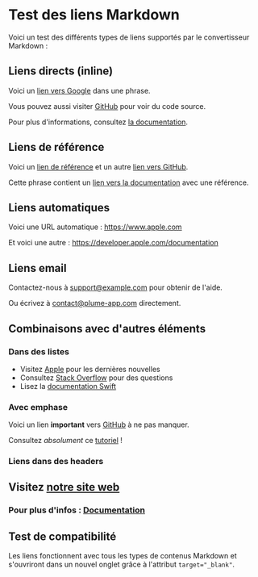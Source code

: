 # Test des liens Markdown

Voici un test des différents types de liens supportés par le convertisseur Markdown :

## Liens directs (inline)

Voici un [lien vers Google](https://www.google.com) dans une phrase.

Vous pouvez aussi visiter [GitHub](https://github.com) pour voir du code source.

Pour plus d'informations, consultez [la documentation](https://www.example.com/docs).

## Liens de référence

Voici un [lien de référence][google] et un autre [lien vers GitHub][gh].

Cette phrase contient un [lien vers la documentation][docs] avec une référence.

[google]: https://www.google.com
[gh]: https://github.com
[docs]: https://www.example.com/documentation

## Liens automatiques

Voici une URL automatique : <https://www.apple.com>

Et voici une autre : <https://developer.apple.com/documentation>

## Liens email

Contactez-nous à <support@example.com> pour obtenir de l'aide.

Ou écrivez à <contact@plume-app.com> directement.

## Combinaisons avec d'autres éléments

### Dans des listes

- Visitez [Apple](https://www.apple.com) pour les dernières nouvelles
- Consultez [Stack Overflow](https://stackoverflow.com) pour des questions
- Lisez la [documentation Swift](https://swift.org/documentation)

### Avec emphase

Voici un lien **important** vers [GitHub](https://github.com) à ne pas manquer.

Consultez *absolument* ce [tutoriel](https://www.example.com/tutorial) !

### Liens dans des headers

## Visitez [notre site web](https://www.example.com)

### Pour plus d'infos : [Documentation](https://docs.example.com)

## Test de compatibilité

Les liens fonctionnent avec tous les types de contenus Markdown et s'ouvriront dans un nouvel onglet grâce à l'attribut `target="_blank"`.